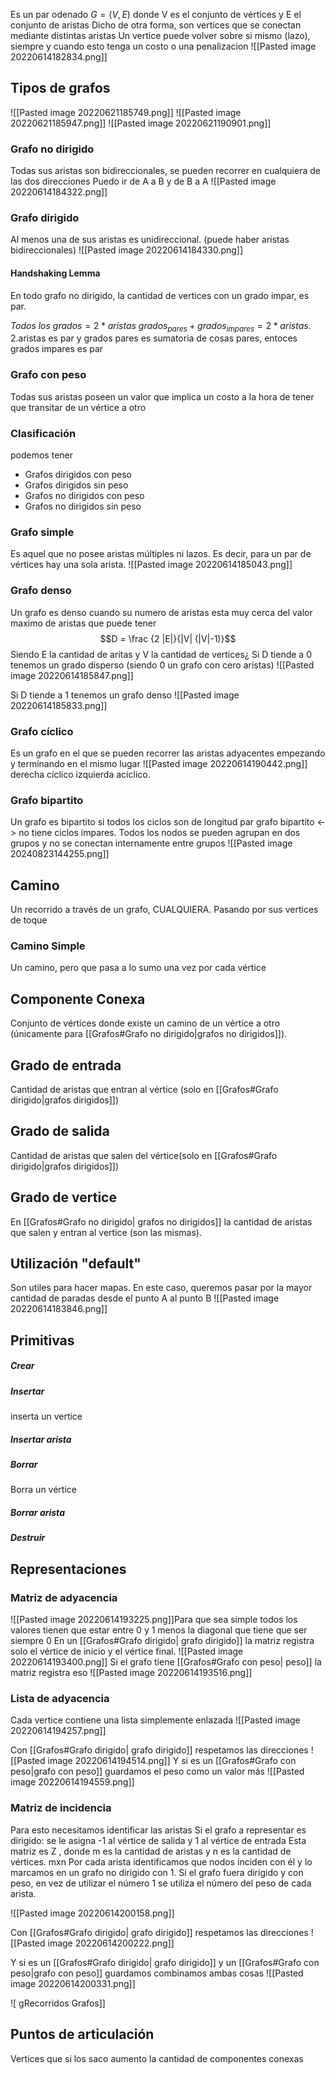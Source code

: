 
Es un par odenado $G=(V,E)$ donde V es el conjunto de vértices y E el conjunto de aristas
Dicho de otra forma, son vertices que se conectan mediante distintas aristas
Un vertice puede volver sobre si mismo (lazo), siempre y cuando esto tenga un costo o una penalizacion
![[Pasted image 20220614182834.png]]

## Tipos de grafos
![[Pasted image 20220621185749.png]]
![[Pasted image 20220621185947.png]]
![[Pasted image 20220621190901.png]]
### Grafo no dirigido
Todas sus aristas son bidireccionales, se pueden recorrer en cualquiera de las dos direcciones
Puedo ir de A a B y de B a A 
![[Pasted image 20220614184322.png]]

### Grafo dirigido
Al menos una de sus aristas es unidireccional. (puede haber aristas bidireccionales)
![[Pasted image 20220614184330.png]]
#### Handshaking Lemma
En todo grafo no dirigido, la cantidad de vertices con un grado impar, es par.

$Todos\ los\ grados = 2*aristas$
$grados_{pares} + grados_{impares} = 2 *aristas$. 2.aristas es par y  grados pares es sumatoria de cosas pares, entoces grados impares es par
### Grafo con peso
Todas sus aristas poseen un valor que implica un costo a la hora de tener que transitar de un vértice a otro

### Clasificación
podemos tener 
- Grafos dirigidos con peso
- Grafos dirigidos sin peso
- Grafos no dirigidos con peso
- Grafos no dirigidos sin peso

### Grafo simple
Es aquel que no posee aristas múltiples ni lazos. Es decir, para un par de vértices hay una sola arista.
![[Pasted image 20220614185043.png]]

### Grafo denso
Un grafo es denso cuando su numero de aristas esta muy cerca del valor maximo de aristas que puede tener
$$D = \frac {2 |E|}{|V| (|V|-1)}$$
Siendo E la cantidad de aritas y V la cantidad de vertices¿
Si D tiende a 0 tenemos un grado disperso (siendo 0 un grafo con cero aristas)
![[Pasted image 20220614185847.png]]


Si D tiende a 1 tenemos un grafo denso
![[Pasted image 20220614185833.png]]

### Grafo cíclico
Es un grafo en el que se pueden recorrer las aristas adyacentes empezando y terminando en el mismo lugar
![[Pasted image 20220614190442.png]]
derecha cíclico izquierda acíclico.

### Grafo bipartito 
Un grafo es bipartito si todos los ciclos son de longitud par
grafo bipartito <-> no tiene ciclos impares. Todos los nodos se pueden agrupan en dos grupos y no se conectan internamente entre grupos
![[Pasted image 20240823144255.png]]
## Camino
Un recorrido a través de un grafo, CUALQUIERA. Pasando por sus vertices de toque

### Camino Simple 
Un camino, pero que pasa a lo sumo una vez por cada vértice

## Componente Conexa
Conjunto de vértices donde existe un camino de un vértice a otro (únicamente para  [[Grafos#Grafo no dirigido|grafos no dirigidos]]).

## Grado de entrada
Cantidad de aristas que entran al vértice (solo en [[Grafos#Grafo dirigido|grafos dirigidos]])

## Grado de salida 
Cantidad de aristas que salen del vértice(solo en [[Grafos#Grafo dirigido|grafos dirigidos]])

## Grado de vertice
En [[Grafos#Grafo no dirigido| grafos no dirigidos]] la cantidad de aristas que salen y entran al vertice (son las mismas).

## Utilización "default"
Son utiles para hacer mapas. En este caso, queremos pasar por la mayor cantidad de paradas desde el punto A al punto B
![[Pasted image 20220614183846.png]]

## Primitivas
##### Crear
##### Insertar
inserta un vertice
##### Insertar arista
##### Borrar
Borra un vértice
##### Borrar arista
##### Destruir

## Representaciones
### Matriz de adyacencia
![[Pasted image 20220614193225.png]]Para que sea simple todos los valores tienen que estar entre 0 y 1 menos la diagonal que tiene que ser siempre 0
En un [[Grafos#Grafo dirigido| grafo dirigido]] la matriz registra solo el vértice de inicio y el vértice final.
![[Pasted image 20220614193400.png]]
Si el grafo tiene [[Grafos#Grafo con peso| peso]] la matriz registra eso
![[Pasted image 20220614193516.png]]

### Lista de adyacencia 
Cada vertice contiene una lista simplemente enlazada
![[Pasted image 20220614194257.png]]

Con [[Grafos#Grafo dirigido| grafo dirigido]] respetamos las direcciones
![[Pasted image 20220614194514.png]]
Y si es un [[Grafos#Grafo con peso|grafo con peso]] guardamos el peso como un valor más
![[Pasted image 20220614194559.png]]
### Matriz de incidencia
Para esto necesitamos identificar las aristas
Si el grafo a representar es dirigido: se le asigna -1 al vértice de salida y 1 al vértice de entrada Esta matriz es Z , donde m es la cantidad de aristas y n es la cantidad de vértices. mxn 
Por cada arista identificamos que nodos inciden con él y lo marcamos en un grafo no dirigido con 1. 
Si el grafo fuera dirigido y con peso, en vez de utilizar el número 1 se utiliza el número del peso de cada arista.

![[Pasted image 20220614200158.png]]


Con [[Grafos#Grafo dirigido| grafo dirigido]] respetamos las direcciones
![[Pasted image 20220614200222.png]]

Y si es un  [[Grafos#Grafo dirigido| grafo dirigido]]  y un [[Grafos#Grafo con peso|grafo con peso]] guardamos combinamos ambas cosas
![[Pasted image 20220614200331.png]]

![ gRecorridos Grafos]]



## Puntos de articulación 
Vertices que si los saco aumento la cantidad de componentes conexas 